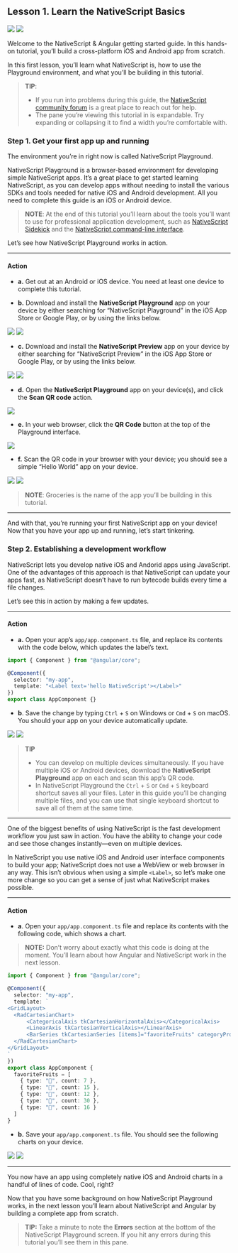 ## Lesson 1. Learn the NativeScript Basics

![](images/nativescript-logo.png)
![](images/angular-logo.png)

Welcome to the NativeScript & Angular getting started guide. In this hands-on tutorial, you’ll build a cross-platform iOS and Android app from scratch.

In this first lesson, you’ll learn what NativeScript is, how to use the Playground environment, and what you’ll be building in this tutorial.

> **TIP**:
> * If you run into problems during this guide, the [NativeScript community forum](https://discourse.nativescript.org/) is a great place to reach out for help.
> * The pane you’re viewing this tutorial in is expandable. Try expanding or collapsing it to find a width you’re comfortable with.

### Step 1. Get your first app up and running

The environment you’re in right now is called NativeScript Playground.

NativeScript Playground is a browser-based environment for developing simple NativeScript apps. It’s a great place to get started learning NativeScript, as you can develop apps without needing to install the various SDKs and tools needed for native iOS and Android development. All you need to complete this guide is an iOS or Android device.

> **NOTE**: At the end of this tutorial you’ll learn about the tools you’ll want to use for professional application development, such as [NativeScript Sidekick](https://www.nativescript.org/nativescript-sidekick) and the [NativeScript command-line interface](https://github.com/NativeScript/nativescript-cli).

Let’s see how NativeScript Playground works in action.

<hr data-action="start" />

#### Action

* **a.** Get out at an Android or iOS device. You need at least one device to complete this tutorial.

* **b.** Download and install the **NativeScript Playground** app on your device by either searching for “NativeScript Playground” in the iOS App Store or Google Play, or by using the links below.

[![](images/app-store.png)](https://itunes.apple.com/us/app/nativescript-playground/id1263543946?mt=8&ls=1)
[![](images/google-play.png)](https://play.google.com/store/apps/details?id=org.nativescript.play)

* **c.** Download and install the **NativeScript Preview** app on your device by either searching for “NativeScript Preview” in the iOS App Store or Google Play, or by using the links below.

[![](images/app-store.png)](https://itunes.apple.com/us/app/nativescript-preview/id1264484702?mt=8)
[![](images/google-play.png)](https://play.google.com/store/apps/details?id=org.nativescript.preview)

* **d.** Open the **NativeScript Playground** app on your device(s), and click the **Scan QR code** action.

![](images/scan-qr-code.png)

* **e.** In your web browser, click the **QR Code** button at the top of the Playground interface.

![](images/generate-qr-code.png)

* **f.** Scan the QR code in your browser with your device; you should see a simple “Hello World” app on your device.

![](images/ios-1.png)
![](images/android-1.png)

> **NOTE**: Groceries is the name of the app you’ll be building in this tutorial.

<hr data-action="end" />

And with that, you’re running your first NativeScript app on your device! Now that you have your app up and running, let’s start tinkering.

### Step 2. Establishing a development workflow

NativeScript lets you develop native iOS and Andorid apps using JavaScript. One of the advantages of this approach is that NativeScript can update your apps fast, as NativeScript doesn’t have to run bytecode builds every time a file changes.

Let’s see this in action by making a few updates.

<hr data-action="start" />

#### Action

* **a.** Open your app’s `app/app.component.ts` file, and replace its contents with the code below, which updates the label’s text.

``` TypeScript
import { Component } from "@angular/core";

@Component({
  selector: "my-app",
  template: "<Label text='hello NativeScript'></Label>"
})
export class AppComponent {}
```

* **b**. Save the change by typing `Ctrl` + `S` on Windows or `Cmd` + `S` on macOS. You should your app on your device automatically update.

![](images/ios-2.png)
![](images/android-2.png)

> **TIP**
> * You can develop on multiple devices simultaneously. If you have multiple iOS or Android devices, download the **NativeScript Playground** app on each and scan this app’s QR code.
> * In NativeScript Playground the `Ctrl` + `S` or `Cmd` + `S` keyboard shortcut saves all your files. Later in this guide you’ll be changing multiple files, and you can use that single keyboard shortcut to save all of them at the same time.

<hr data-action="end" />

One of the biggest benefits of using NativeScript is the fast development workflow you just saw in action. You have the ability to change your code and see those changes instantly—even on multiple devices.

In NativeScript you use native iOS and Android user interface components to build your app; NativeScript does not use a WebView or web browser in any way. This isn’t obvious when using a simple `<Label>`, so let’s make one more change so you can get a sense of just what NativeScript makes possible.

<hr data-action="start" />

#### Action

* **a**. Open your `app/app.component.ts` file and replace its contents with the following code, which shows a chart.

> **NOTE:** Don’t worry about exactly what this code is doing at the moment. You’ll learn about how Angular and NativeScript work in the next lesson.

``` TypeScript
import { Component } from "@angular/core";

@Component({
  selector: "my-app",
  template: `
<GridLayout>
  <RadCartesianChart>
      <CategoricalAxis tkCartesianHorizontalAxis></CategoricalAxis>
      <LinearAxis tkCartesianVerticalAxis></LinearAxis>
      <BarSeries tkCartesianSeries [items]="favoriteFruits" categoryProperty="type" valueProperty="count"></BarSeries>
  </RadCartesianChart>
</GridLayout>
`
})
export class AppComponent {
  favoriteFruits = [
    { type: "🍎", count: 7 },
    { type: "🍌", count: 15 },
    { type: "🍍", count: 12 },
    { type: "🍒", count: 30 },
    { type: "🍇", count: 16 }
  ]
}
```

* **b.** Save your `app/app.component.ts` file. You should see the following charts on your device.

![](images/ios-3.png)
![](images/android-3.png)

<hr data-action="end" />

You now have an app using completely native iOS and Android charts in a handful of lines of code. Cool, right?

Now that you have some background on how NativeScript Playground works, in the next lesson you’ll learn about NativeScript and Angular by building a complete app from scratch.

> **TIP:** Take a minute to note the **Errors** section at the bottom of the NativeScript Playground screen. If you hit any errors during this tutorial you’ll see them in this pane.